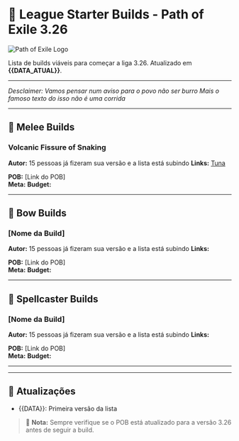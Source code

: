 # 🚀 League Starter Builds - Path of Exile 3.26

![Path of Exile Logo](https://www.poewiki.net/images/2/2c/Secrets_Expansion_logo.png)

Lista de builds viáveis para começar a liga 3.26. Atualizado em **{{DATA_ATUAL}}**.

---
*Desclaimer: Vamos pensar num aviso para o povo não ser burro* 
*Mais o famoso texto do isso não é uma corrida* 

---

## 🔨 Melee Builds

### Volcanic Fissure of Snaking

**Autor:** 15 pessoas já fizeram sua versão e a lista está subindo 
**Links:** 
[Tuna](https://www.youtube.com/watch?v=YYtbD5vgxLQ)

**POB:** [Link do POB]   
**Meta:** 
**Budget:** 

___

## 🏹 Bow Builds

### [Nome da Build]

**Autor:** 15 pessoas já fizeram sua versão e a lista está subindo 
**Links:** 

**POB:** [Link do POB]   
**Meta:** 
**Budget:** 

---

## 🔮 Spellcaster Builds

### [Nome da Build]

**Autor:** 15 pessoas já fizeram sua versão e a lista está subindo 
**Links:** 

**POB:** [Link do POB]   
**Meta:** 
**Budget:** 

---


---

## 🔄 Atualizações
- {{DATA}}: Primeira versão da lista

> 📝 **Nota:** Sempre verifique se o POB está atualizado para a versão 3.26 antes de seguir a build.